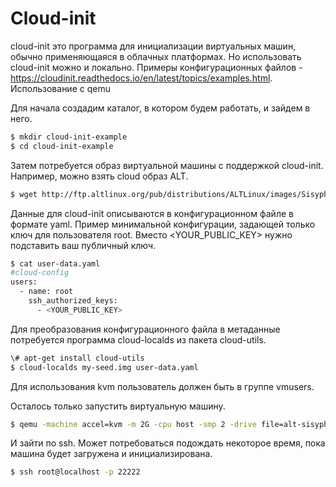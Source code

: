 
# Cloud-init

cloud-init это программа для инициализации виртуальных машин, обычно применяющаяся в облачных платформах. Но использовать cloud-init можно и локально. Примеры конфигурационных файлов - https://cloudinit.readthedocs.io/en/latest/topics/examples.html.
Использование с qemu

Для начала создадим каталог, в котором будем работать, и зайдем в него.
```bash
$ mkdir cloud-init-example
$ cd cloud-init-example
```
Затем потребуется образ виртуальной машины с поддержкой cloud-init. Например, можно взять cloud образ ALT.
```bash
$ wget http://ftp.altlinux.org/pub/distributions/ALTLinux/images/Sisyphus/cloud/x86_64/alt-sisyphus-cloud-x86_64.qcow2
```
Данные для cloud-init описываются в конфигурационном файле в формате yaml. Пример минимальной конфигурации, задающей только ключ для пользователя root. Вместо <YOUR_PUBLIC_KEY> нужно подставить ваш публичный ключ.
```bash
$ cat user-data.yaml 
#cloud-config
users:
  - name: root
    ssh_authorized_keys:
      - <YOUR_PUBLIC_KEY>
```
Для преобразования конфигурационного файла в метаданные потребуется программа cloud-localds из пакета cloud-utils.
```bash
\# apt-get install cloud-utils
$ cloud-localds my-seed.img user-data.yaml
```
Для использования kvm пользователь должен быть в группе vmusers.

Осталось только запустить виртуальную машину.
```bash
$ qemu -machine accel=kvm -m 2G -cpu host -smp 2 -drive file=alt-sisyphus-cloud-x86_64.qcow2,if=virtio -drive file=my-seed.img,if=virtio,format=raw,force-share=on,read-only=on -daemonize -display none -nic user,hostfwd=tcp::22222-:22
```
И зайти по ssh. Может потребоваться подождать некоторое время, пока машина будет загружена и инициализирована.
```bash
$ ssh root@localhost -p 22222
```